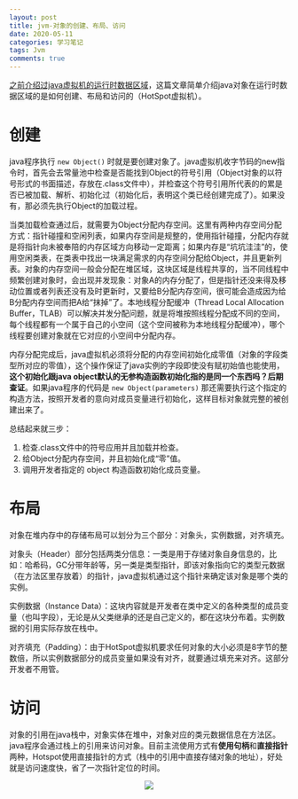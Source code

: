 ```yaml
---
layout: post
title: jvm-对象的创建、布局、访问
date: 2020-05-11
categories: 学习笔记
tags: Jvm
comments: true 
---
```




[之前介绍过java虚拟机的运行时数据区域](https://diego1109.github.io/%E5%AD%A6%E4%B9%A0%E7%AC%94%E8%AE%B0/2020/05/09/jvm-architecture-introduce/)，这篇文章简单介绍java对象在运行时数据区域的是如何创建、布局和访问的（HotSpot虚拟机）。

# 创建

java程序执行 `new Object()` 时就是要创建对象了。java虚拟机收字节码的new指令时，首先会去常量池中检查是否能找到Object的符号引用（Object对象的以符号形式的书面描述，存放在.class文件中），并检查这个符号引用所代表的的累是否已被加载、解析、初始化过（初始化后，表明这个类已经创建完成了）。如果没有，那必须先执行Object的加载过程。

当类加载检查通过后，就需要为Object分配内存空间。这里有两种内存空间分配方式：指针碰撞和空闲列表，如果内存空间是规整的，使用指针碰撞，分配内存就是将指针向未被奉陪的内存区域方向移动一定距离；如果内存是“坑坑洼洼”的，使用空闲类表，在类表中找出一块满足需求的内存空间分配给Object，并且更新列表。对象的内存空间一般会分配在堆区域，这块区域是线程共享的，当不同线程中频繁创建对象时，会出现并发现象：对象A的内存分配了，但是指针还没来得及移动位置或者列表还没有及时更新时，又要给B分配内存空间，很可能会造成因为给B分配内存空间而把A给“抹掉”了。本地线程分配缓冲（Thread Local Allocation Buffer，TLAB）可以解决并发分配问题，就是将堆按照线程分配成不同的空间，每个线程都有一个属于自己的小空间（这个空间被称为本地线程分配缓冲），哪个线程要创建对象就在它对应的小空间中分配内存。

内存分配完成后，java虚拟机必须将分配的内存空间初始化成零值（对象的字段类型所对应的零值），这个操作保证了java实例的字段即使没有赋初始值也能使用，**这个初始化跟java object默认的无参构造函数初始化指的是同一个东西吗？后期查证**。如果java程序的代码是 `new Object(parameters)` 那还需要执行这个指定的构造方法，按照开发者的意向对成员变量进行初始化，这样目标对象就完整的被创建出来了。

总结起来就三步：

1. 检查.class文件中的符号应用并且加载并检查。
2. 给Object分配内存空间，并且初始化成“零”值。
3. 调用开发者指定的 object 构造函数初始化成员变量。

# 布局

对象在堆内存中的存储布局可以划分为三个部分：对象头，实例数据，对齐填充。

对象头（Header）部分包括两类分信息：一类是用于存储对象自身信息的，比如：哈希码，GC分带年龄等，另一类是类型指针，即该对象指向它的类型元数据（在方法区里存放着）的指针，java虚拟机通过这个指针来确定该对象是哪个类的实例。

实例数据（Instance Data）：这块内容就是开发者在类中定义的各种类型的成员变量（也叫字段），无论是从父类继承的还是自己定义的，都在这块分布着。实例数据的引用实际存放在栈中。

对齐填充（Padding）：由于HotSpot虚拟机要求任何对象的大小必须是8字节的整数倍，所以实例数据部分的成员变量如果没有对齐，就要通过填充来对齐。这部分开发者不用管。

# 访问

对象的引用在java栈中，对象实体在堆中，对象对应的类元数据信息在方法区。java程序会通过栈上的引用来访问对象。目前主流使用方式有**使用句柄**和**直接指针**两种，Hotspot使用直接指针的方式（栈中的引用中直接存储对象的地址），好处就是访问速度快，省了一次指针定位的时间。



<div align="center"><img src="https://cdn.jsdelivr.net/gh/diego1109/diego1109.github.io/images/access-object-with-reference.png"> </div>

